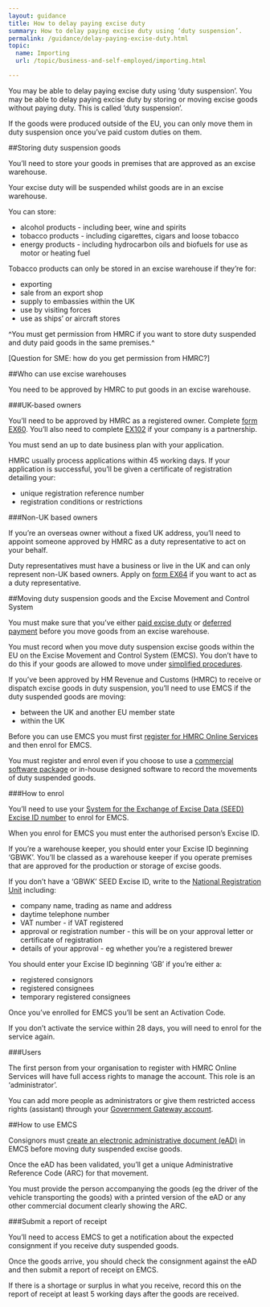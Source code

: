 ```yaml
---
layout: guidance
title: How to delay paying excise duty
summary: How to delay paying excise duty using ‘duty suspension’.
permalink: /guidance/delay-paying-excise-duty.html
topic:
  name: Importing
  url: /topic/business-and-self-employed/importing.html  

---
```

You may be able to delay paying excise duty using ‘duty suspension’. You may be able to delay paying excise duty by storing or moving excise goods without paying duty. This is called ‘duty suspension’.

If the goods were produced outside of the EU, you can only move them in duty suspension once you’ve paid custom duties on them.

##Storing duty suspension goods

You’ll need to store your goods in premises that are approved as an excise warehouse. 

Your excise duty will be suspended whilst goods are in an excise warehouse.

You can store: 

* alcohol products - including beer, wine and spirits
* tobacco products - including cigarettes, cigars and loose tobacco
* energy products - including hydrocarbon oils and biofuels for use as motor or heating fuel

Tobacco products can only be stored in an excise warehouse if they’re for:

* exporting
* sale from an export shop
* supply to embassies within the UK
* use by visiting forces
* use as ships’ or aircraft stores

^You must get permission from HMRC if you want to store duty suspended and duty paid goods in the same premises.^

[Question for SME: how do you get permission from HMRC?]

##Who can use excise warehouses

You need to be approved by HMRC to put goods in an excise warehouse.

###UK-based owners

You’ll need to be approved by HMRC as a registered owner. Complete [form EX60](/government/publications/excise-warehousing-application-to-be-an-owner-of-duty-suspended-goods-held-in-excise-warehouses-ex60). You’ll also need to complete [EX102](/government/publications/excise-movements-about-the-partners-excise-102) if your company is a partnership.

You must send an up to date business plan with your application. 

HMRC usually process applications within 45 working days. If your application is successful, you’ll be given a certificate of registration detailing your:

* unique registration reference number
* registration conditions or restrictions 

###Non-UK based owners

If you’re an overseas owner without a fixed UK address, you’ll need to appoint someone approved by HMRC as a duty representative to act on your behalf.

Duty representatives must have a business or live in the UK and can only represent non-UK based owners. Apply on [form EX64](/government/publications/excise-warehousing-application-to-be-a-duty-representative-ex64) if you want to act as a duty representative.

##Moving duty suspension goods and the Excise Movement and Control System

You must make sure that you’ve either [paid excise duty](LINK) or [deferred payment](LINK) before you move goods from an excise warehouse. 

You must record when you move duty suspension excise goods within the EU on the Excise Movement and Control System (EMCS). You don’t have to do this if your goods are allowed to move under [simplified procedures](LINK).

If you’ve been approved by HM Revenue and Customs (HMRC) to receive or dispatch excise goods in duty suspension, you’ll need to use EMCS if the duty suspended goods are moving:

* between the UK and another EU member state 
* within the UK

Before you can use EMCS you must first [register for HMRC Online Services](https://online.hmrc.gov.uk/login?GAREASONCODE=-1&GARESOURCEID=Common&GAURI=https://online.hmrc.gov.uk/home&Reason=-1&APPID=Common&URI=https://online.hmrc.gov.uk/home) and then enrol for EMCS.

You must register and enrol even if you choose to use a [commercial software package](/government/publications/excise-movement-and-control-system-commercial-software-suppliers/excise-movement-and-control-system-software-commercial-suppliers) or in-house designed software to record the movements of duty suspended goods.

###How to enrol

You’ll need to use your [System for the Exchange of Excise Data (SEED) Excise ID number](http://ec.europa.eu/taxation_customs/dds2/seed/seed_home.jsp?Lang=en) to enrol for EMCS.

When you enrol for EMCS you must enter the authorised person’s Excise ID.

If you’re a warehouse keeper, you should enter your Excise ID beginning ‘GBWK’. You’ll be classed as a warehouse keeper if you operate premises that are approved for the production or storage of excise goods.

If you don’t have a ‘GBWK’ SEED Excise ID, write to the [National Registration Unit](/government/organisations/hm-revenue-customs/contact/alcohol-duties-national-registration-unit) including:

* company name, trading as name and address
* daytime telephone number
* VAT number - if VAT registered
* approval or registration number - this will be on your approval letter or certificate of registration
* details of your approval - eg whether you’re a registered brewer

You should enter your Excise ID beginning ‘GB’ if you’re either a:
 
* registered consignors
* registered consignees
* temporary registered consignees

Once you’ve enrolled for EMCS you’ll be sent an Activation Code. 

If you don’t activate the service within 28 days, you will need to enrol for the service again.

###Users

The first person from your organisation to register with HMRC Online Services will have full access rights to manage the account. This role is an ‘administrator’.

You can add more people as administrators or give them restricted access rights (assistant) through your [Government Gateway account](http://www.gateway.gov.uk/).

##How to use EMCS

Consignors must [create an electronic administrative document (eAD)](https://www.gov.uk/government/uploads/system/uploads/attachment_data/file/382397/guide-to-ead.pdf) in EMCS before moving duty suspended excise goods.

Once the eAD has been validated, you’ll get a unique Administrative Reference Code (ARC) for that movement.

You must provide the person accompanying the goods (eg the driver of the vehicle transporting the goods) with a printed version of the eAD or any other commercial document clearly showing the ARC.

###Submit a report of receipt

You’ll need to access EMCS to get a notification about the expected consignment if you receive duty suspended goods. 

Once the goods arrive, you should check the consignment against the eAD and then submit a report of receipt on EMCS. 

If there is a shortage or surplus in what you receive, record this on the report of receipt at least 5 working days after the goods are received.


